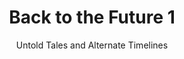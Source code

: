 ---
layout: post
title: "Back to the Future 1"
subtitle: "Untold Tales and Alternate Timelines"
season: "Back to the Future (IDW)"
category: comic
rate: 2
link: http://backtothefuture.wikia.com/wiki/Back_to_the_Future:_Untold_Tales_and_Alternate_Timelines_1
---